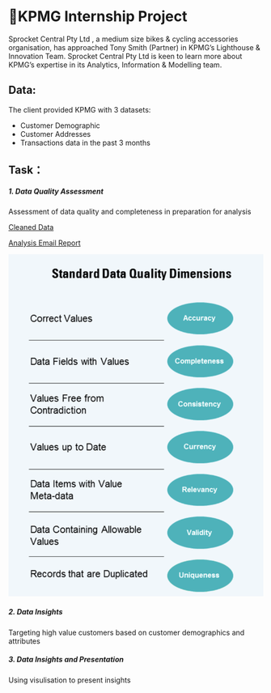 # 💃KPMG Internship Project
Sprocket Central Pty Ltd  , a medium size bikes & cycling accessories organisation, has approached Tony Smith (Partner) in KPMG’s Lighthouse & Innovation Team. Sprocket Central Pty Ltd  is keen to learn more about KPMG’s expertise in its Analytics, Information & Modelling team. 
## Data:
The client provided KPMG with 3 datasets:

* Customer Demographic 
* Customer Addresses
* Transactions data in the past 3 months
## Task：
##### 1. Data Quality Assessment
Assessment of data quality and completeness in preparation for analysis

[Cleaned Data](https://github.com/Charlotte-01/KPMG-Internship/blob/master/Clean%2C%20Merge%20Data.ipynb)

[Analysis Email Report](https://github.com/Charlotte-01/KPMG-Internship/blob/master/Email.docx)

![](https://github.com/Charlotte-01/KPMG-Internship/blob/master/Data%20Quality%20Framework%20Table.png)

##### 2. Data Insights
Targeting high value customers based on customer demographics and attributes
##### 3. Data Insights and Presentation
Using visulisation to present insights
